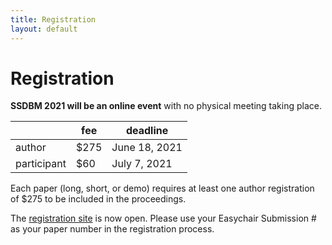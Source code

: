 ```yaml
---
title: Registration
layout: default
---
```



# Registration

<b>SSDBM 2021 will be an online event</b> with no physical meeting taking place.


|             | fee   | deadline      |
|-------------|-------|---------------|
| author      | $275  | June 18, 2021 |
| participant | $60   | July 7, 2021  |

Each paper (long, short, or demo) requires at least one author registration of $275 to be included in the proceedings.

The [registration site](https://secure.touchnet.com/C20235_ustores/web/store_main.jsp?STOREID=191) is now open. Please use your Easychair Submission # as your paper number in the registration process.







<!-- - Authors must register by June 8, 2020.

- SSDBM 2020 requires one registration per accepted paper; otherwise it will not be included in the proceedings. Please specify the submission ID while registering.

- If you are the co-author of more than one paper, you only need to register once. -->

<!--
- Regular or Student Registration includes access to the 3-day conference, including lunch and coffee breaks, social dinner, and reception.

- In order to qualify for student rates, a letter from the advisor confirming student status must be sent via e-mail to the organizers (ssdbm2020@easychair.org).

- Conference registrants may purchase additional tickets for the social event during the online registration process.
-->
